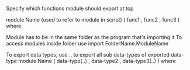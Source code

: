 Specify which functions module should export at top

module Name (used to refer to module in script)
    ( func1
    , func2
    , func3
    ) where

Module has to be in the same folder as the program that's importing it
To access modules inside folder use 
    import FolderName.ModuleName

To export data types, use .. to export all sub data-types of exported data-type
module Name 
    ( data-type(..)
    , data-type2
    , data-type3(..)
    ) where
